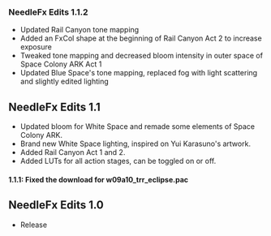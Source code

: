 ### NeedleFx Edits 1.1.2
- Updated Rail Canyon tone mapping
- Added an FxCol shape at the beginning of Rail Canyon Act 2 to increase exposure
- Tweaked tone mapping and decreased bloom intensity in outer space of Space Colony ARK Act 1
- Updated Blue Space's tone mapping, replaced fog with light scattering and slightly edited lighting

## NeedleFx Edits 1.1
- Updated bloom for White Space and remade some elements of Space Colony ARK.
- Brand new White Space lighting, inspired on Yui Karasuno's artwork.
- Added Rail Canyon Act 1 and 2.
- Added LUTs for all action stages, can be toggled on or off.
#### 1.1.1: Fixed the download for w09a10_trr_eclipse.pac

## NeedleFx Edits 1.0
- Release
